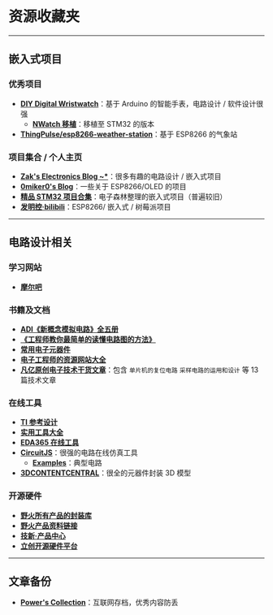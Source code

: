# 资源收藏夹

---

## 嵌入式项目

### 优秀项目
* [**DIY Digital Wristwatch**](https://blog.zakkemble.net/diy-digital-wristwatch/)：基于 Arduino 的智能手表，电路设计 / 软件设计很强
  * [**NWatch 移植**](https://soysauce007.github.io/nwatch/2020/02/13/NWatch.html)：移植至 STM32 的版本
* [**ThingPulse/esp8266-weather-station**](https://github.com/ThingPulse/esp8266-weather-station)：基于 ESP8266 的气象站

### 项目集合 / 个人主页

* [**Zak's Electronics Blog ~\***](https://blog.zakkemble.net/)：很多有趣的电路设计 / 嵌入式项目
* [**0miker0's Blog**](https://0miker0.wordpress.com/)：一些关于 ESP8266/OLED 的项目
* [**精品 STM32 项目合集**](https://www.eetree.cn/doc/detail/1089)：电子森林整理的嵌入式项目（普遍较旧）
* [**发明控·bilibili**](https://space.bilibili.com/14010836?spm_id_from=333.788.b_765f7570696e666f.1)：ESP8266/ 嵌入式 / 树莓派项目

---

## 电路设计相关

### 学习网站

* [**摩尔吧**](https://www.moore8.com/)

### 书籍及文档

* [**ADI《新概念模拟电路》全五册**](https://cdn.jsdelivr.net/gh/linyuxuanlin/Wiki-media/doc/ADI《新概念模拟电路》全五册.pdf)
* [**《工程师教你最简单的读懂电路图的方法》**](https://cdn.jsdelivr.net/gh/linyuxuanlin/Wiki-media/doc/《工程师教你最简单的读懂电路图的方法》.pdf)
* [**常用电子元器件**](https://www.eetree.cn/wiki/%E5%B8%B8%E7%94%A8%E7%94%B5%E5%AD%90%E5%85%83%E5%99%A8%E4%BB%B6)
* [**电子工程师的资源网站大全**](https://www.eetree.cn/wiki/)
* [**凡亿原创电子技术干货文章**](https://github.com/linyuxuanlin/Wiki-media/tree/master/doc/%E5%87%A1%E4%BA%BF%E5%8E%9F%E5%88%9B%E7%94%B5%E5%AD%90%E6%8A%80%E6%9C%AF%E5%B9%B2%E8%B4%A7%E6%96%87%E7%AB%A0)：包含 `单片机的复位电路` `采样电路的运用和设计` 等 13 篇技术文章



### 在线工具

* [**TI 参考设计**](http://www.ti.com.cn/cn/reference-designs/index.html)
* [**实用工具大全**](https://tool.520101.com/dianlu/diangonglv/)
* [**EDA365 在线工具**](https://www.eda365.com/eda365libs/edacalc/)
* [**CircuitJS**](http://www.falstad.com/circuit/circuitjs.html)：很强的电路在线仿真工具
  * [**Examples**](http://www.falstad.com/circuit/e-index.html)：典型电路
* [**3DCONTENTCENTRAL**](https://www.3dcontentcentral.cn/)：很全的元器件封装 3D 模型

### 开源硬件
* [**野火所有产品的封装库**](http://products.embedfire.com/zh_CN/latest/pcb/ebf_pcblib.html)
* [**野火产品资料链接**](http://products.embedfire.com/zh_CN/latest/)
* [**技新·产品中心**](https://www.jixin.pro/shop)
* [**立创开源硬件平台**](https://oshwhub.com/)


---

## 文章备份

* [**Power's Collection**](https://www.yuque.com/collection-power)：互联网存档，优秀内容防丢